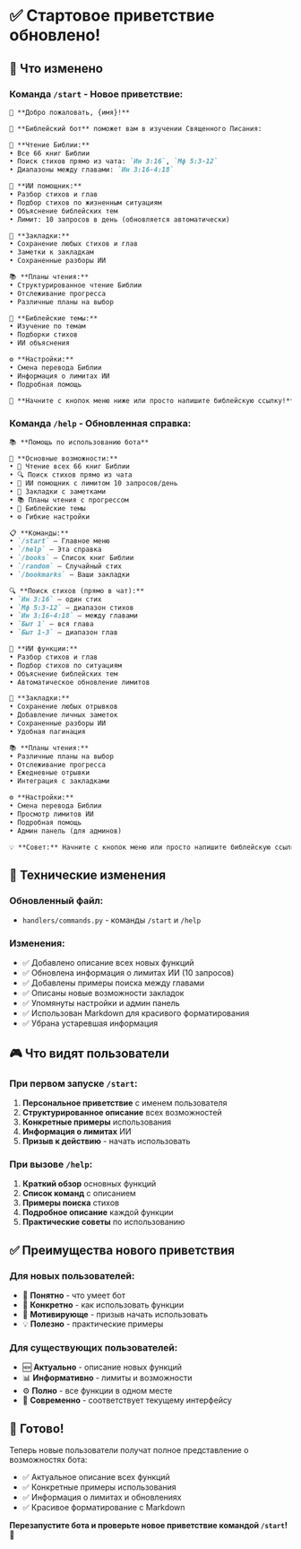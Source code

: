 # ✅ Стартовое приветствие обновлено!

## 🎯 Что изменено

### Команда `/start` - Новое приветствие:

```markdown
🙏 **Добро пожаловать, {имя}!**

📱 **Библейский бот** поможет вам в изучении Священного Писания:

📖 **Чтение Библии:**
• Все 66 книг Библии
• Поиск стихов прямо из чата: `Ин 3:16`, `Мф 5:3-12`
• Диапазоны между главами: `Ин 3:16-4:18`

🤖 **ИИ помощник:**
• Разбор стихов и глав
• Подбор стихов по жизненным ситуациям
• Объяснение библейских тем
• Лимит: 10 запросов в день (обновляется автоматически)

📝 **Закладки:**
• Сохранение любых стихов и глав
• Заметки к закладкам
• Сохраненные разборы ИИ

📚 **Планы чтения:**
• Структурированное чтение Библии
• Отслеживание прогресса
• Различные планы на выбор

🎯 **Библейские темы:**
• Изучение по темам
• Подборки стихов
• ИИ объяснения

⚙️ **Настройки:**
• Смена перевода Библии
• Информация о лимитах ИИ
• Подробная помощь

🚀 **Начните с кнопок меню ниже или просто напишите библейскую ссылку!**
```

### Команда `/help` - Обновленная справка:

```markdown
📚 **Помощь по использованию бота**

🎯 **Основные возможности:**
• 📖 Чтение всех 66 книг Библии
• 🔍 Поиск стихов прямо из чата
• 🤖 ИИ помощник с лимитом 10 запросов/день
• 📝 Закладки с заметками
• 📚 Планы чтения с прогрессом
• 🎯 Библейские темы
• ⚙️ Гибкие настройки

📋 **Команды:**
• `/start` — Главное меню
• `/help` — Эта справка
• `/books` — Список книг Библии
• `/random` — Случайный стих
• `/bookmarks` — Ваши закладки

🔍 **Поиск стихов (прямо в чат):**
• `Ин 3:16` — один стих
• `Мф 5:3-12` — диапазон стихов
• `Ин 3:16-4:18` — между главами
• `Быт 1` — вся глава
• `Быт 1-3` — диапазон глав

🤖 **ИИ функции:**
• Разбор стихов и глав
• Подбор стихов по ситуациям
• Объяснение библейских тем
• Автоматическое обновление лимитов

📝 **Закладки:**
• Сохранение любых отрывков
• Добавление личных заметок
• Сохраненные разборы ИИ
• Удобная пагинация

📚 **Планы чтения:**
• Различные планы на выбор
• Отслеживание прогресса
• Ежедневные отрывки
• Интеграция с закладками

⚙️ **Настройки:**
• Смена перевода Библии
• Просмотр лимитов ИИ
• Подробная помощь
• Админ панель (для админов)

💡 **Совет:** Начните с кнопок меню или просто напишите библейскую ссылку!
```

## 🔧 Технические изменения

### Обновленный файл:
- `handlers/commands.py` - команды `/start` и `/help`

### Изменения:
- ✅ Добавлено описание всех новых функций
- ✅ Обновлена информация о лимитах ИИ (10 запросов)
- ✅ Добавлены примеры поиска между главами
- ✅ Описаны новые возможности закладок
- ✅ Упомянуты настройки и админ панель
- ✅ Использован Markdown для красивого форматирования
- ✅ Убрана устаревшая информация

## 🎮 Что видят пользователи

### При первом запуске `/start`:
1. **Персональное приветствие** с именем пользователя
2. **Структурированное описание** всех возможностей
3. **Конкретные примеры** использования
4. **Информация о лимитах** ИИ
5. **Призыв к действию** - начать использовать

### При вызове `/help`:
1. **Краткий обзор** основных функций
2. **Список команд** с описанием
3. **Примеры поиска** стихов
4. **Подробное описание** каждой функции
5. **Практические советы** по использованию

## ✅ Преимущества нового приветствия

### Для новых пользователей:
- 🎯 **Понятно** - что умеет бот
- 📝 **Конкретно** - как использовать функции
- 🚀 **Мотивирующе** - призыв начать использовать
- 💡 **Полезно** - практические примеры

### Для существующих пользователей:
- 🆕 **Актуально** - описание новых функций
- 📊 **Информативно** - лимиты и возможности
- ⚙️ **Полно** - все функции в одном месте
- 🔄 **Современно** - соответствует текущему интерфейсу

## 🚀 Готово!

Теперь новые пользователи получат полное представление о возможностях бота:
- ✅ Актуальное описание всех функций
- ✅ Конкретные примеры использования
- ✅ Информация о лимитах и обновлениях
- ✅ Красивое форматирование с Markdown

**Перезапустите бота и проверьте новое приветствие командой `/start`!** 🎉